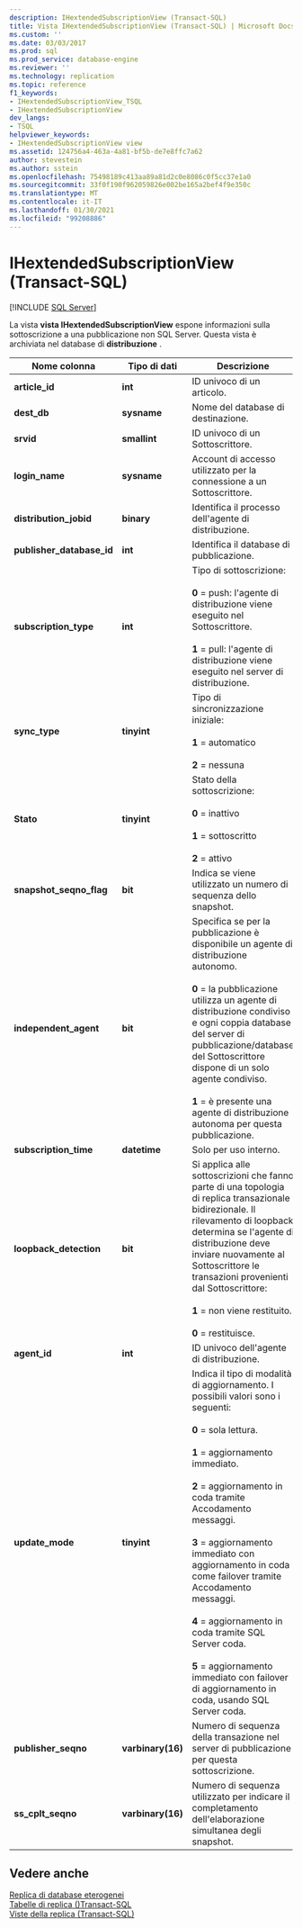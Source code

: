 ```yaml
---
description: IHextendedSubscriptionView (Transact-SQL)
title: Vista IHextendedSubscriptionView (Transact-SQL) | Microsoft Docs
ms.custom: ''
ms.date: 03/03/2017
ms.prod: sql
ms.prod_service: database-engine
ms.reviewer: ''
ms.technology: replication
ms.topic: reference
f1_keywords:
- IHextendedSubscriptionView_TSQL
- IHextendedSubscriptionView
dev_langs:
- TSQL
helpviewer_keywords:
- IHextendedSubscriptionView view
ms.assetid: 124756a4-463a-4a81-bf5b-de7e8ffc7a62
author: stevestein
ms.author: sstein
ms.openlocfilehash: 75498189c413aa89a81d2c0e8086c0f5cc37e1a0
ms.sourcegitcommit: 33f0f190f962059826e002be165a2bef4f9e350c
ms.translationtype: MT
ms.contentlocale: it-IT
ms.lasthandoff: 01/30/2021
ms.locfileid: "99208886"
---
```

# <a name="ihextendedsubscriptionview-transact-sql"></a>IHextendedSubscriptionView (Transact-SQL)
[!INCLUDE [SQL Server](../../includes/applies-to-version/sqlserver.md)]

  La vista **vista IHextendedSubscriptionView** espone informazioni sulla sottoscrizione a una pubblicazione non SQL Server. Questa vista è archiviata nel database di **distribuzione** .  
  
|Nome colonna|Tipo di dati|Descrizione|  
|-----------------|---------------|-----------------|  
|**article_id**|**int**|ID univoco di un articolo.|  
|**dest_db**|**sysname**|Nome del database di destinazione.|  
|**srvid**|**smallint**|ID univoco di un Sottoscrittore.|  
|**login_name**|**sysname**|Account di accesso utilizzato per la connessione a un Sottoscrittore.|  
|**distribution_jobid**|**binary**|Identifica il processo dell'agente di distribuzione.|  
|**publisher_database_id**|**int**|Identifica il database di pubblicazione.|  
|**subscription_type**|**int**|Tipo di sottoscrizione:<br /><br /> **0** = push: l'agente di distribuzione viene eseguito nel Sottoscrittore.<br /><br /> **1** = pull: l'agente di distribuzione viene eseguito nel server di distribuzione.|  
|**sync_type**|**tinyint**|Tipo di sincronizzazione iniziale:<br /><br /> **1** = automatico<br /><br /> **2** = nessuna|  
|**Stato**|**tinyint**|Stato della sottoscrizione:<br /><br /> **0** = inattivo<br /><br /> **1** = sottoscritto<br /><br /> **2** = attivo|  
|**snapshot_seqno_flag**|**bit**|Indica se viene utilizzato un numero di sequenza dello snapshot.|  
|**independent_agent**|**bit**|Specifica se per la pubblicazione è disponibile un agente di distribuzione autonomo.<br /><br /> **0** = la pubblicazione utilizza un agente di distribuzione condiviso e ogni coppia database del server di pubblicazione/database del Sottoscrittore dispone di un solo agente condiviso.<br /><br /> **1** = è presente una agente di distribuzione autonoma per questa pubblicazione.|  
|**subscription_time**|**datetime**|Solo per uso interno.|  
|**loopback_detection**|**bit**|Si applica alle sottoscrizioni che fanno parte di una topologia di replica transazionale bidirezionale. Il rilevamento di loopback determina se l'agente di distribuzione deve inviare nuovamente al Sottoscrittore le transazioni provenienti dal Sottoscrittore:<br /><br /> **1** = non viene restituito.<br /><br /> **0** = restituisce.|  
|**agent_id**|**int**|ID univoco dell'agente di distribuzione.|  
|**update_mode**|**tinyint**|Indica il tipo di modalità di aggiornamento. I possibili valori sono i seguenti:<br /><br /> **0** = sola lettura.<br /><br /> **1** = aggiornamento immediato.<br /><br /> **2** = aggiornamento in coda tramite Accodamento messaggi.<br /><br /> **3** = aggiornamento immediato con aggiornamento in coda come failover tramite Accodamento messaggi.<br /><br /> **4** = aggiornamento in coda tramite SQL Server coda.<br /><br /> **5** = aggiornamento immediato con failover di aggiornamento in coda, usando SQL Server coda.|  
|**publisher_seqno**|**varbinary(16)**|Numero di sequenza della transazione nel server di pubblicazione per questa sottoscrizione.|  
|**ss_cplt_seqno**|**varbinary(16)**|Numero di sequenza utilizzato per indicare il completamento dell'elaborazione simultanea degli snapshot.|  
  
## <a name="see-also"></a>Vedere anche  
 [Replica di database eterogenei](../../relational-databases/replication/non-sql/heterogeneous-database-replication.md)   
 [Tabelle di replica &#40;&#41;Transact-SQL ](../../relational-databases/system-tables/replication-tables-transact-sql.md)   
 [Viste della replica &#40;Transact-SQL&#41;](../../relational-databases/system-views/replication-views-transact-sql.md)  
  
  
